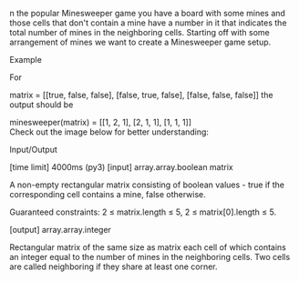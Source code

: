 n the popular Minesweeper game you have a board with some mines and those cells that don't contain a mine have a number in it that indicates the total number of mines in the neighboring cells. Starting off with some arrangement of mines we want to create a Minesweeper game setup.

Example

For

matrix = [[true, false, false],
          [false, true, false],
          [false, false, false]]
the output should be

minesweeper(matrix) = [[1, 2, 1],
                       [2, 1, 1],
                       [1, 1, 1]]       
Check out the image below for better understanding:



Input/Output

[time limit] 4000ms (py3)
[input] array.array.boolean matrix

A non-empty rectangular matrix consisting of boolean values - true if the corresponding cell contains a mine, false otherwise.

Guaranteed constraints:
2 ≤ matrix.length ≤ 5,
2 ≤ matrix[0].length ≤ 5.

[output] array.array.integer

Rectangular matrix of the same size as matrix each cell of which contains an integer equal to the number of mines in the neighboring cells. Two cells are called neighboring if they share at least one corner.
